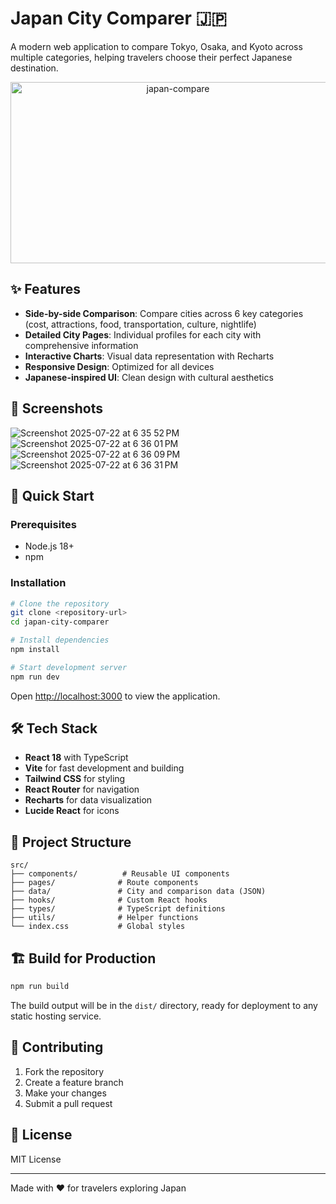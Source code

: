 # Japan City Comparer 🇯🇵

A modern web application to compare Tokyo, Osaka, and Kyoto across multiple categories, helping travelers choose their perfect Japanese destination.

<p align="center">
<img width="520" height="290" alt="japan-compare" src="https://github.com/user-attachments/assets/f63f17cb-2f68-42d5-88d5-60cfb51e24d1" />
</p>

## ✨ Features

- **Side-by-side Comparison**: Compare cities across 6 key categories (cost, attractions, food, transportation, culture, nightlife)
- **Detailed City Pages**: Individual profiles for each city with comprehensive information
- **Interactive Charts**: Visual data representation with Recharts
- **Responsive Design**: Optimized for all devices
- **Japanese-inspired UI**: Clean design with cultural aesthetics

## 📸 Screenshots

![Screenshot 2025-07-22 at 6 35 52 PM](https://github.com/user-attachments/assets/b9bfb0e2-8701-4346-8bd0-d4477087e43c)
![Screenshot 2025-07-22 at 6 36 01 PM](https://github.com/user-attachments/assets/2f095c6c-b253-4a2b-9f4e-51e7471941be)
![Screenshot 2025-07-22 at 6 36 09 PM](https://github.com/user-attachments/assets/1486000c-1a3f-4b8b-b0d0-aa35cafb81a7)
![Screenshot 2025-07-22 at 6 36 31 PM](https://github.com/user-attachments/assets/12cdfb1c-938e-41e5-9a4e-071aca87a019)

## 🚀 Quick Start

### Prerequisites

- Node.js 18+
- npm

### Installation

```bash
# Clone the repository
git clone <repository-url>
cd japan-city-comparer

# Install dependencies
npm install

# Start development server
npm run dev
```

Open [http://localhost:3000](http://localhost:3000) to view the application.

## 🛠️ Tech Stack

- **React 18** with TypeScript
- **Vite** for fast development and building
- **Tailwind CSS** for styling
- **React Router** for navigation
- **Recharts** for data visualization
- **Lucide React** for icons

## 📁 Project Structure

```text
src/
├── components/          # Reusable UI components
├── pages/              # Route components
├── data/               # City and comparison data (JSON)
├── hooks/              # Custom React hooks
├── types/              # TypeScript definitions
├── utils/              # Helper functions
└── index.css           # Global styles
```

## 🏗️ Build for Production

```bash
npm run build
```

The build output will be in the `dist/` directory, ready for deployment to any static hosting service.

## 🤝 Contributing

1. Fork the repository
2. Create a feature branch
3. Make your changes
4. Submit a pull request

## 📄 License

MIT License

---

Made with ❤️ for travelers exploring Japan
